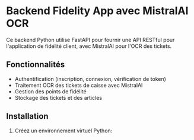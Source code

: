 # Backend Fidelity App avec MistralAI OCR

Ce backend Python utilise FastAPI pour fournir une API RESTful pour l'application de fidélité client, avec MistralAI pour l'OCR des tickets.

## Fonctionnalités

- Authentification (inscription, connexion, vérification de token)
- Traitement OCR des tickets de caisse avec MistralAI
- Gestion des points de fidélité
- Stockage des tickets et des articles

## Installation

1. Créez un environnement virtuel Python:

